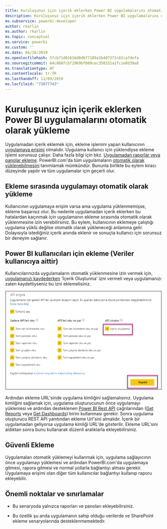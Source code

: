 ```yaml
---
title: Kuruluşunuz için içerik eklerken Power BI uygulamalarını otomatik olarak yükleme
description: Kuruluşunuz için içerik eklerken Power BI uygulamalarını otomatik olarak yüklemeyi öğrenin.
ms.subservice: powerbi-developer
author: rkarlin
ms.author: rkarlin
ms.topic: conceptual
ms.service: powerbi
ms.custom: ''
ms.date: 04/16/2019
ms.openlocfilehash: 5fcb71d01616d8d6f7189a1b4073f2c82ca7defa
ms.sourcegitcommit: 64c860fcbf2969bf089cec358331a1fc1e0d39a8
ms.translationtype: HT
ms.contentlocale: tr-TR
ms.lasthandoff: 11/09/2019
ms.locfileid: "73877743"
---
```

# <a name="auto-install-power-bi-apps-when-embedding-for-your-organization"></a>Kuruluşunuz için içerik eklerken Power BI uygulamalarını otomatik olarak yükleme

Uygulamadan içerik eklemek için, ekleme işlemini yapan kullanıcının [uygulamaya erişimi](../service-create-distribute-apps.md) olmalıdır. Uygulama kullanıcı için yüklendiyse ekleme işlemi sorunsuz çalışır. Daha fazla bilgi için bkz. [Uygulamadan raporlar veya panolar ekleme](embed-from-apps.md). PowerBI.com'da tüm uygulamaların [otomatik olarak yüklenebilmesini](https://powerbi.microsoft.com/blog/automatically-install-apps/) tanımlamak mümkündür. Bununla birlikte bu eylem kiracı düzeyinde yapılır ve tüm uygulamalar için geçerli olur.

## <a name="auto-install-app-on-embedding"></a>Ekleme sırasında uygulamayı otomatik olarak yükleme

Kullanıcının uygulamaya erişim varsa ama uygulama yüklenmemişse, ekleme başarısız olur. Bu nedenle uygulamadan içerik eklerken bu hatalardan kaçınmak için uygulamanın ekleme sırasında otomatik olarak yüklenmesine izin verebilirsiniz. Bu eylem, kullanıcının eklemeye çalıştığı uygulama yüklü değilse otomatik olarak yükleneceği anlamına gelir. Dolayısıyla istediğiniz içerik anında eklenir ve sonuçta kullanıcı için sorunsuz bir deneyim sağlanır.

## <a name="embed-for-power-bi-users-user-owns-data"></a>Power BI kullanıcıları için ekleme (Veriler kullanıcıya aittir)

Kullanıcılarınızda uygulamaların otomatik yüklenmesine izin vermek için, [uygulamanızı kaydederken](register-app.md#register-with-the-power-bi-application-registration-tool) 'İçerik Oluşturma' izni vermeli veya uygulamanızı zaten kaydettiyseniz bu izni eklemelisiniz.

![İçerik oluşturan uygulamayı kaydetme](media/embed-auto-install-app/register-app-create-content.png)

Ardından ekleme URL'sinde uygulama kimliğini sağlamalısınız. Uygulama kimliğini sağlamak için, uygulama oluşturucunun önce uygulamayı yüklemesi ve ardından desteklenen [Power BI Rest API](https://docs.microsoft.com/rest/api/power-bi/) çağrılarından ([Get Reports](https://docs.microsoft.com/rest/api/power-bi/reports/getreports) veya [Get Dashboards](https://docs.microsoft.com/rest/api/power-bi/dashboards/getdashboards)) birini kullanması gerekir. Sonra uygulama oluşturucu REST API yanıtından ekleme Url'sini almalıdır. İçerik bir uygulamadan geliyorsa uygulama kimliği URL'de gösterilir.  Ekleme URL'sini aldıktan sonra bunu kullanarak düzenli aralıklarla ekleyebilirsiniz.

## <a name="secure-embed"></a>Güvenli Ekleme

Uygulamaları otomatik yüklemeyi kullanmak için, uygulama sağlayıcının önce uygulamayı yüklemesi ve ardından PowerBI.com'da uygulamaya gitmesi, rapora gitmesi ve normal yollarla bağlantıyı alması gerekir. Uygulamaya erişimi olan diğer tüm kullanıcılar bağlantıyı kullanıp raporu ekleyebilir.

## <a name="considerations-and-limitations"></a>Önemli noktalar ve sınırlamalar

* Bu senaryoda yalnızca raporları ve panoları ekleyebilirsiniz.

* Bu özellik şu anda uygulamanın sahip olduğu verilerde ve SharePoint ekleme senaryolarında desteklenmemektedir.